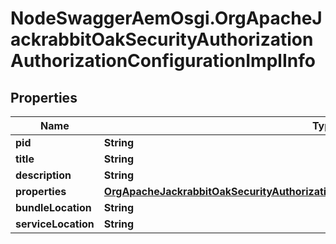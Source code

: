 # NodeSwaggerAemOsgi.OrgApacheJackrabbitOakSecurityAuthorizationAuthorizationConfigurationImplInfo

## Properties

Name | Type | Description | Notes
------------ | ------------- | ------------- | -------------
**pid** | **String** |  | [optional] 
**title** | **String** |  | [optional] 
**description** | **String** |  | [optional] 
**properties** | [**OrgApacheJackrabbitOakSecurityAuthorizationAuthorizationConfigurationImplProperties**](OrgApacheJackrabbitOakSecurityAuthorizationAuthorizationConfigurationImplProperties.md) |  | [optional] 
**bundleLocation** | **String** |  | [optional] 
**serviceLocation** | **String** |  | [optional] 



